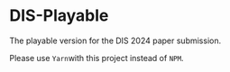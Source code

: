 # DIS-Playable 

The playable version for the DIS 2024 paper submission.

Please use `Yarn`with this project instead of `NPM`.